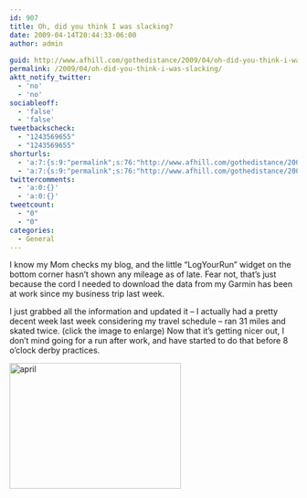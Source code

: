```yaml
---
id: 907
title: Oh, did you think I was slacking?
date: 2009-04-14T20:44:33-06:00
author: admin
  
guid: http://www.afhill.com/gothedistance/2009/04/oh-did-you-think-i-was-slacking/
permalink: /2009/04/oh-did-you-think-i-was-slacking/
aktt_notify_twitter:
  - 'no'
  - 'no'
sociableoff:
  - 'false'
  - 'false'
tweetbackscheck:
  - "1243569655"
  - "1243569655"
shorturls:
  - 'a:7:{s:9:"permalink";s:76:"http://www.afhill.com/gothedistance/2009/04/oh-did-you-think-i-was-slacking/";s:7:"tinyurl";s:25:"http://tinyurl.com/pttjfr";s:4:"isgd";s:17:"http://is.gd/zNY8";s:5:"bitly";s:20:"http://bit.ly/11oKgt";s:5:"snipr";s:22:"http://snipr.com/i07nj";s:5:"snurl";s:22:"http://snurl.com/i07nj";s:7:"snipurl";s:24:"http://snipurl.com/i07nj";}'
  - 'a:7:{s:9:"permalink";s:76:"http://www.afhill.com/gothedistance/2009/04/oh-did-you-think-i-was-slacking/";s:7:"tinyurl";s:25:"http://tinyurl.com/pttjfr";s:4:"isgd";s:17:"http://is.gd/zNY8";s:5:"bitly";s:20:"http://bit.ly/11oKgt";s:5:"snipr";s:22:"http://snipr.com/i07nj";s:5:"snurl";s:22:"http://snurl.com/i07nj";s:7:"snipurl";s:24:"http://snipurl.com/i07nj";}'
twittercomments:
  - 'a:0:{}'
  - 'a:0:{}'
tweetcount:
  - "0"
  - "0"
categories:
  - General
---
```

I know my Mom checks my blog, and the little &#8220;LogYourRun&#8221; widget on the bottom corner hasn&#8217;t shown any mileage as of late. Fear not, that&#8217;s just because the cord I needed to download the data from my Garmin has been at work since my business trip last week.

I just grabbed all the information and updated it &#8211; I actually had a pretty decent week last week considering my travel schedule &#8211; ran 31 miles and skated twice. (click the image to enlarge) Now that it&#8217;s getting nicer out, I don&#8217;t mind going for a run after work, and have started to do that before 8 o&#8217;clock derby practices.

[<img src="http://www.afhill.com/gothedistance/wp-content/uploads/2009/04/april-300x220.jpg" alt="april" title="april" width="300" height="220" class="aligncenter size-medium wp-image-908" />](http://www.afhill.com/gothedistance/wp-content/uploads/2009/04/april.jpg)